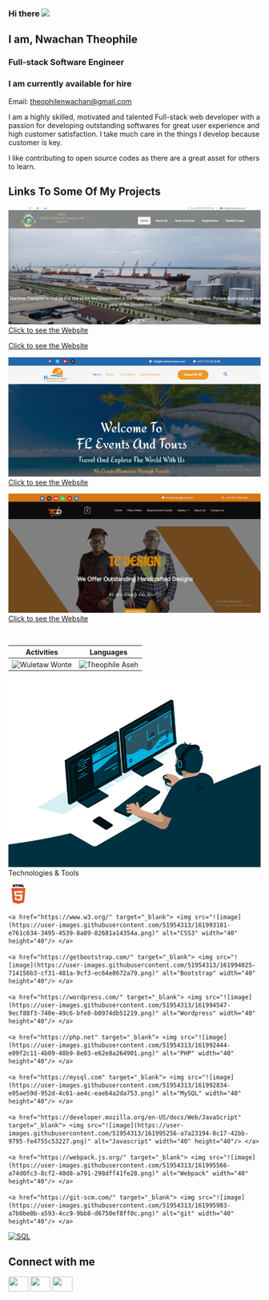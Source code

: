 ### Hi there <img src="https://media.giphy.com/media/hvRJCLFzcasrR4ia7z/giphy.gif" width="25px">

<h2> I am, Nwachan Theophile</h2>
<h3>Full-stack Software Engineer</h3>
<h3>I am currently available for hire</h3>
<p>Email: <a href="mailto:theophilenwachan@gmail.com">theophilenwachan@gmail.com</a></p>

I am a highly skilled, motivated and talented Full-stack web developer with a passion for developing outstanding softwares for great user experience and high customer satisfaction. I take much care in the things I develop because customer is key.

I like contributing to open source codes as there are a great asset for others to learn.

## Links To Some Of My Projects

![](/img/2.png/)
[Click to see the Website](https://hitlbamenda.cm/)

[Click to see the Website](https://bois237.com/)

![](/img/3.png/)
[Click to see the Website](https://fleventsnadtours.com/)

![](/img/4.png/)
[Click to see the Website](https://tcdesign.fashion/)

<!--
![](/img/5.png/)
[Click to see the Website](https://jaems.art/)
[Click to see the Website](https://christinductionglorychurch.com/)
-->


<p align="center">&nbsp;
 
| Activities |   Languages |
| ---------- | ----------- |
 | <img align="center" src="https://github-readme-stats.vercel.app/api?username=theophileaseh&show_icons=true&theme=outrun" alt="Wuletaw Wonte" width="500" /> | <img align="center" src="https://github-readme-stats.vercel.app/api/top-langs?username=theophileaseh&show_icons=true&theme=outrun&layout=compact" alt="Theophile Aseh" width="410"/>|
</p>
<img src="code.gif" alt="Nwachan Theophile"
     
## Technologies & Tools

<p align="left">
    <a href="https://www.w3.org/html/" target="_blank"> <img src="https://raw.githubusercontent.com/devicons/devicon/master/icons/html5/html5-original-wordmark.svg"       alt="html5" width="40" height="40"/> </a>
    
    <a href="https://www.w3.org/" target="_blank"> <img src="![image](https://user-images.githubusercontent.com/51954313/161993181-e761c634-3495-4539-8a89-82681a14354a.png)" alt="CSS3" width="40" height="40"/> </a>
    
    <a href="https://getbootstrap.com/" target="_blank"> <img src="![image](https://user-images.githubusercontent.com/51954313/161994025-714156b3-cf31-481a-9cf3-ec64e8672a79.png)" alt="Bootstrap" width="40" height="40"/> </a>
    
    <a href="https://wordpress.com/" target="_blank"> <img src="![image](https://user-images.githubusercontent.com/51954313/161994547-9ecf88f3-740e-49c6-bfe8-b0974db51219.png)" alt="Wordpress" width="40" height="40"/> </a>
    
    <a href="https://php.net" target="_blank"> <img src="![image](https://user-images.githubusercontent.com/51954313/161992444-e09f2c11-4b09-48b9-8e03-e62e8a264901.png)" alt="PHP" width="40" height="40"/> </a>
    
    <a href="https://mysql.com" target="_blank"> <img src="![image](https://user-images.githubusercontent.com/51954313/161992834-e05ae59d-952d-4c61-ae4c-eaeb4a2da753.png)" alt="MySQL" width="40" height="40"/> </a>
    
    <a href="https://developer.mozilla.org/en-US/docs/Web/JavaScript" target="_blank"> <img src="![image](https://user-images.githubusercontent.com/51954313/161995256-a7a23194-8c17-42bb-9795-fe4755c53227.png)" alt="Javascript" width="40" height="40"/> </a>
    
    <a href="https://webpack.js.org/" target="_blank"> <img src="![image](https://user-images.githubusercontent.com/51954313/161995566-a74d0fc3-8cf2-40d8-a791-298dff41fe28.png)" alt="Webpack" width="40" height="40"/> </a>

    <a href="https://git-scm.com/" target="_blank"> <img src="![image](https://user-images.githubusercontent.com/51954313/161995983-a7b0be0b-a593-4cc9-9bb8-d6750ef8ff0c.png)" alt="git" width="40" height="40"/> </a>

<a href="https://www.w3schools.com/sql/" target="_blank"> <img src="![image](https://user-images.githubusercontent.com/51954313/161996438-58eb350b-85ab-4772-9250-8a1b1c2c77b2.png)" alt="SQL" width="40" height="40"/> </a>
    </p>

## Connect with me
<p align="left">
<a href="https://twitter.com/NwachanT" target="blank"><img align="center" src="https://cdn.jsdelivr.net/npm/simple-icons@3.0.1/icons/twitter.svg" alt="" height="30" width="40" /></a>
<a href="https://linkedin.com/in/nwachan-theophile-342274172/" target="blank"><img align="center" src="https://cdn.jsdelivr.net/npm/simple-icons@3.0.1/icons/linkedin.svg" alt="" height="30" width="40" /></a>
<a href="https://www.facebook.com/theophileaseh/" target="blank"><img align="center" src="https://cdn.jsdelivr.net/npm/simple-icons@3.0.1/icons/facebook.svg" alt="" height="30" width="40" /></a>
</p>

<!--
**Theophileaseh/Theophileaseh** is a ✨ _special_ ✨ repository because its `README.md` (this file) appears on your GitHub profile.

Here are some ideas to get you started:

- 🔭 I’m currently working on ...
- 🌱 I’m currently learning ...
- 👯 I’m looking to collaborate on ...
- 🤔 I’m looking for help with ...
- 💬 Ask me about ...
- 📫 How to reach me: ...
- 😄 Pronouns: ...
- ⚡ Fun fact: ...
-->
